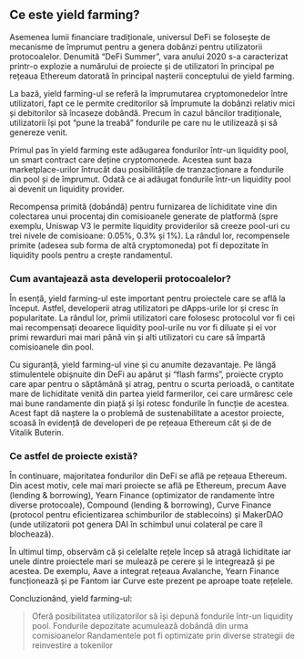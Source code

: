 ## Ce este yield farming?

Asemenea lumii financiare tradiționale, universul DeFi se folosește de mecanisme de împrumut pentru a genera dobânzi pentru utilizatorii protocoalelor. Denumită “DeFi Summer”, vara anului 2020 s-a caracterizat printr-o explozie a numărului de proiecte și de utilizatori în principal pe rețeaua Ethereum datorată în principal nașterii conceptului de yield farming.

La bază, yield farming-ul se referă la împrumutarea cryptomonedelor între utilizatori, fapt ce le permite creditorilor să împrumute la dobânzi relativ mici și debitorilor să încaseze dobândă. Precum în cazul băncilor tradiționale, utilizatorii își pot “pune la treabă” fondurile pe care nu le utilizează și să genereze venit.

Primul pas în yield farming este adăugarea fondurilor într-un liquidity pool, un smart contract care deține cryptomonede. Acestea sunt baza marketplace-urilor întrucât dau posibilitățile de tranzacționare a fondurile din pool și de împrumut. Odată ce ai adăugat fondurile într-un liquidity pool ai devenit un liquidity provider.

Recompensa primită (dobândă) pentru furnizarea de lichiditate vine din colectarea unui procentaj din comisioanele generate de platformă (spre exemplu, Uniswap V3 le permite liquidity providerilor să creeze pool-uri cu trei nivele de comisioane: 0.05%, 0.3% și 1%). La rândul lor, recompensele primite (adesea sub forma de altă cryptomoneda) pot fi depozitate în liquidity pools pentru a crește randamentul.

### Cum avantajează asta developerii protocoalelor?

În esență, yield farming-ul este important pentru proiectele care se află la început. Astfel, developerii atrag utilizatori pe dApps-urile lor și cresc în popularitate. La rândul lor, primii utilizatori care folosesc protocolul vor fi cei mai recompensați deoarece liquidity pool-urile nu vor fi diluate și ei vor primi rewarduri mai mari până vin și alti utilizatori cu care să împartă comisioanele din pool.

Cu siguranță, yield farming-ul vine și cu anumite dezavantaje. Pe lângă stimulentele obișnuite din DeFi au apărut și “flash farms”, proiecte crypto care apar pentru o săptămână și atrag, pentru o scurta perioadă, o cantitate mare de lichiditate venită din partea yield farmerilor, cei care urmăresc cele mai bune randamente din piață și își rotesc fondurile în funcție de acestea. Acest fapt dă naștere la o problemă de sustenabilitate a acestor proiecte, scoasă în evidență de developeri de pe rețeaua Ethereum cât și de de Vitalik Buterin.

### Ce astfel de proiecte există?

În continuare, majoritatea fondurilor din DeFi se află pe rețeaua Ethereum. Din acest motiv, cele mai mari proiecte se află pe Ethereum, precum Aave (lending & borrowing), Yearn Finance (optimizator de randamente între diverse protocoale), Compound (lending & borrowing), Curve Finance (protocol pentru eficientizarea schimburilor de stablecoins) și MakerDAO (unde utilizatorii pot genera DAI în schimbul unui colateral pe care îl blochează).

În ultimul timp, observăm că și celelalte rețele încep să atragă lichiditate iar unele dintre proiectele mari se mulează pe cerere și le integrează și pe acestea. De exemplu, Aave a integrat rețeaua Avalanche, Yearn Finance funcționează și pe Fantom iar Curve este prezent pe aproape toate rețelele.

Concluzionând, yield farming-ul:
> Oferă posibilitatea utilizatorilor să își depună fondurile într-un liquidity pool.
Fondurile depozitate acumulează dobândă din urma comisioanelor
Randamentele pot fi optimizate prin diverse strategii de reinvestire a tokenilor